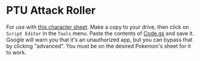 # PTU Attack Roller

For use with [this character sheet](https://docs.google.com/spreadsheets/d/1TM_ccFzhZ2z1Hl61TOqS8Jo0tJBf7yceLFIQXKRe2-I/edit#gid=0). Make a copy to your drive, then click on `Script Editor` in the `Tools` menu. Paste the contents of [Code.gs](https://github.com/dospunk/PTUAttackRoller/blob/master/Code.gs) and save it. Google will warn you that it's an unauthorized app, but you can bypass that by clicking "advanced". You must be on the desired Pokemon's sheet for it to work.
